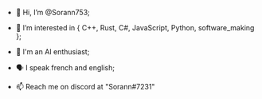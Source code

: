 - 👋 Hi, I’m @Sorann753;
- 👀 I’m interested in { C++, Rust, C#, JavaScript, Python, software_making };
- 🤖 I'm an AI enthusiast;
- 🗣️ I speak french and english;

- 📫 Reach me on discord at "Sorann#7231"

<!--- ligne de commentaire
Sorann753/Sorann753 is a ✨ special ✨ repository because its `README.md` (this file) appears on your GitHub profile.
You can click the Preview link to take a look at your changes.
--->
